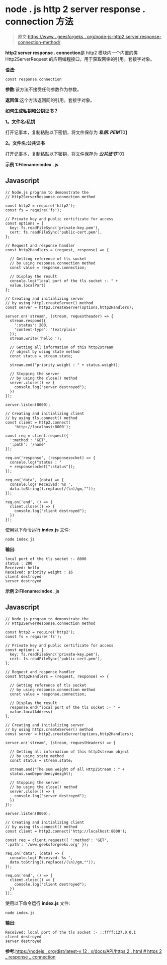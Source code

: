 # node . js http 2 server response . connection 方法

> 原文:[https://www . geesforgeks . org/node-js-http2 server response-connection-method/](https://www.geeksforgeeks.org/node-js-http2serverresponse-connection-method/)

**http2 server response . connection**是 http2 模块内一个内置的类 Http2ServerRequest 的应用编程接口，用于获取网络的引用。套接字对象。

**语法:**

```
const response.connection

```

**参数**:该方法不接受任何参数作为参数。

**返回值**:这个方法返回网的引用。套接字对象。

**如何生成私钥和公钥证书？**

**1。文件名:私钥**

打开记事本，复制粘贴以下密钥，将文件保存为 ***私钥. PEM***T0】

**2。文件名:公共证书**

打开记事本，复制粘贴以下密钥，将文件保存为 ***公共证书***T0】

**示例 1:Filename:index . js**

## Javascript

```
// Node.js program to demonstrate the
// Http2ServerResponse.connection method

const http2 = require('http2');
const fs = require('fs');

// Private key and public certificate for access
const options = {
  key: fs.readFileSync('private-key.pem'),
  cert: fs.readFileSync('public-cert.pem'),
};

// Request and response handler
const http2Handlers = (request, response) => {

  // Getting reference of tls socket
  // by using response.connection method
  const value = response.connection;

  // Display the result
  console.log("local port of the tls socket :- " + 
  value.localPort)  
};

// Creating and initializing server
// by using http2.createServer() method
const server = http2.createServer(options,http2Handlers);

server.on('stream', (stream, requestheader) => {
  stream.respond({ 
    ':status': 200, 
    'content-type': 'text/plain' 
  });
  stream.write('hello ');

  // Getting all information of this http2stream
  // object by using state method
  const status = stream.state;

  stream.end("priority weight : " + status.weight);

  // Stopping the server
  // by using the close() method
  server.close(() => {
    console.log("server destroyed");
  })
});

server.listen(8000);

// Creating and initializing client
// by using tls.connect() method
const client = http2.connect(
    'http://localhost:8000');

const req = client.request({ 
  ':method': 'GET',
  ':path': '/name'
});

req.on('response', (responsesocket) => {
  console.log("status : " 
  + responsesocket[":status"]);
});

req.on('data', (data) => {
  console.log('Received: %s ',
  data.toString().replace(/(\n)/gm,""));
});

req.on('end', () => {
  client.close(() => {
    console.log("client destroyed");
  })
});
```

使用以下命令运行 **index.js** 文件:

```
node index.js
```

**输出:**

```
local port of the tls socket :- 8000
status : 200
Received: hello
Received: priority weight : 16
client destroyed
server destroyed

```

**示例 2:Filename:index . js**

## Javascript

```
// Node.js program to demonstrate the
// Http2ServerResponse.connection method

const http2 = require('http2');
const fs = require('fs');

// Private key and public certificate for access
const options = {
  key: fs.readFileSync('private-key.pem'),
  cert: fs.readFileSync('public-cert.pem'),
};

// Request and response handler
const http2Handlers = (request, response) => {

  // Getting reference of tls socket
  // by using response.connection method
  const value = response.connection;

  // Display the result
  response.end("local port of the tls socket :- " +
  value.localAddress)
};

// Creating and initializing server
// by using http2.createServer() method
const server = http2.createServer(options,http2Handlers);

server.on('stream', (stream, requestHeaders) => {

  // Getting all information of this http2stream object
  // by using state method
  const status = stream.state;

  stream.end("The sum weight of all Http2Stream : " + 
  status.sumDependencyWeight);

  // Stopping the server
  // by using the close() method
  server.close(() => {
    console.log("server destroyed");
  })
});

server.listen(8000);

// Creating and initializing client
// by using tls.connect() method
const client = http2.connect('http://localhost:8000');

const req = client.request({ ':method': 'GET', 
':path': '/www.geeksforgeeks.org' });

req.on('data', (data) => {
  console.log('Received: %s ',
  data.toString().replace(/(\n)/gm,""));
});

req.on('end', () => {
  client.close(() => {
    console.log("client destroyed");
  })
});
```

使用以下命令运行 **index.js** 文件:

```
node index.js
```

**输出:**

```
Received: local port of the tls socket :- ::ffff:127.0.0.1
client destroyed
server destroyed

```

**参考**:[https://nodejs . org/dist/latest-v 12 . x/docs/API/https 2 . html # https 2 _ response _ connection](https://nodejs.org/dist/latest-v12.x/docs/api/http2.html#http2_response_connection)